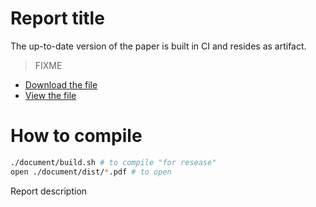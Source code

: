# Report title

The up-to-date version of the paper is built in CI and resides as artifact.

> FIXME

- [Download the file](https://git.dbogatov.org/templates/latex-report/-/jobs/artifacts/master/raw/report.pdf?job=artifacts)
- [View the file](https://git.dbogatov.org/templates/latex-report/-/jobs/artifacts/master/file/report.pdf?job=artifacts)

# How to compile

```bash
./document/build.sh # to compile "for resease"
open ./document/dist/*.pdf # to open
```

Report description
